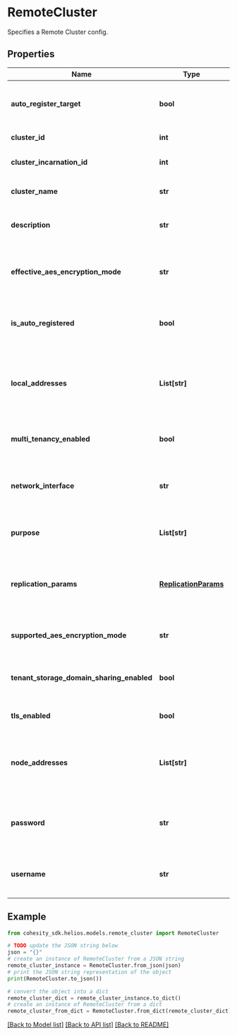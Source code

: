 # RemoteCluster

Specifies a Remote Cluster config.

## Properties

Name | Type | Description | Notes
------------ | ------------- | ------------- | -------------
**auto_register_target** | **bool** | Specifies if the Tx clusters should be automatically registered at the Rx site. | [optional] [default to False]
**cluster_id** | **int** | Specifies the Remote Cluster id. | [optional] [readonly] 
**cluster_incarnation_id** | **int** | Specifies the Remote Cluster incarnation id. | [optional] [readonly] 
**cluster_name** | **str** | Specifies the Remote Cluster name. | [optional] [readonly] 
**description** | **str** | Specifies any additional information if needed. | [optional] 
**effective_aes_encryption_mode** | **str** | Specifies the effective AES Encryption mode negotiated between local and the remote cluster. | [optional] 
**is_auto_registered** | **bool** | Specifies if the Remote Cluster was registered automatically or manually. | [optional] [readonly] 
**local_addresses** | **List[str]** | Specifies the IP addresses of the interfaces in the local Cluster which will be used for communicating with the remote Cluster. | [optional] [readonly] 
**multi_tenancy_enabled** | **bool** | Specifies if the Remote Cluster has Multi-Tenancy enabled. | [optional] 
**network_interface** | **str** | Specifies the name of the network interfaces to use for communicating with the Remote Cluster. | [optional] 
**purpose** | **List[str]** | Specifies the purpose for which the remote cluster is being registered. | [optional] 
**replication_params** | [**ReplicationParams**](ReplicationParams.md) | Specifies the replication config for a Remote Cluster. Required when usedForReplication is set to true. | [optional] 
**supported_aes_encryption_mode** | **str** | Specifies the AES Encryption mode of the remote cluster. | [optional] 
**tenant_storage_domain_sharing_enabled** | **bool** | Specifies if Tenant Storage Domain sharing is enabled on the Remote Cluster. | [optional] 
**tls_enabled** | **bool** | Specifies if TLS is enabled on the Remote Cluster. | [optional] 
**node_addresses** | **List[str]** | Specifies the VIP or IP addresses of the Nodes on the Remote Cluster to connect with. Hostnames are not supported. | [optional] 
**password** | **str** | Specifies the password for Cohesity user to use when connecting to the Remote Cluster. | [optional] 
**username** | **str** | Specifies the Cohesity user name used to connect to the Remote Cluster. | [optional] 

## Example

```python
from cohesity_sdk.helios.models.remote_cluster import RemoteCluster

# TODO update the JSON string below
json = "{}"
# create an instance of RemoteCluster from a JSON string
remote_cluster_instance = RemoteCluster.from_json(json)
# print the JSON string representation of the object
print(RemoteCluster.to_json())

# convert the object into a dict
remote_cluster_dict = remote_cluster_instance.to_dict()
# create an instance of RemoteCluster from a dict
remote_cluster_from_dict = RemoteCluster.from_dict(remote_cluster_dict)
```
[[Back to Model list]](../README.md#documentation-for-models) [[Back to API list]](../README.md#documentation-for-api-endpoints) [[Back to README]](../README.md)


